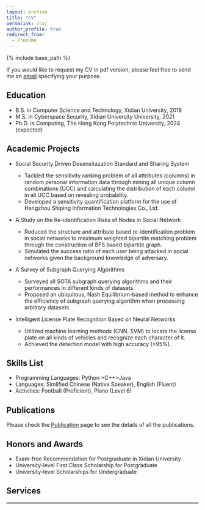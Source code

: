 ```yaml
---
layout: archive
title: "CV"
permalink: /cv/
author_profile: true
redirect_from:
  - /resume
---
```


{% include base_path %}

If you would like to request my CV in pdf version, please feel free to send me an [email](mailto:marcogong22@gmail.com) specifying your purpose.
## Education

* B.S. in Computer Science and Technology, Xidian University, 2018
* M.S. in Cyberspace Security, Xidian University University, 2021
* Ph.D. in Computing, The Hong Kong Polytechnic University, 2024 (expected)



## Academic Projects

* Social Security Driven Desensitazation Standard and Sharing System
  * Tackled the sensitivity ranking problem of all attributes (columns) in random personal information data through mining all unique column combinations (UCC) and calculating the distribution of each column in all UCC based on revealing probability.
  * Developed a sensitivity quantification platform for the use of Hangzhou Shiping Information Technologies Co., Ltd.

* A Study on the Re-identification Risks of Nodes in Social Network
  * Reduced the structure and attribute based re-identification problem in social networks to maximum weighted bipartite matching problem through the construction of BFS based bipartite graph.
  * Simulated the success ratio of each user being attacked in social networks given the background knowledge of adversary.

* A Survey of Subgraph Querying Algorithms
  * Surveyed all SOTA subgraph querying algorithms and their performances in different kinds of datasets.
  * Proposed an ubiquitous, Nash Equilibrium-based method to enhance the efficiency of subgraph querying algorithm when processing arbitrary datasets.
 
* Intelligent License Plate Recognition Based on Neural Networks
  * Utilized machine learning methods (CNN, SVM) to locate the license plate on all kinds of vehicles and recognize each character of it.
  * Achieved the detection model with high accuracy (>95%).
 


## Skills List

* Programming Languages: Python >C++>Java
* Languages: Simlified Chinese (Native Speaker), English (Fluent)
* Activities: Football (Proficient), Piano (Level 6)



## Publications

Please check the [Publication](https://marcogong22.github.io/publications/) page to see the details of all the publications.

## Honors and Awards

* Exam-free Recommendation for Postgraduate in Xidian University
* University-level First Class Scholarship for Postgraduate
* University-level Scholarships for Undergraduate



## Services

<hr style="border:1px solid gray"/> 

